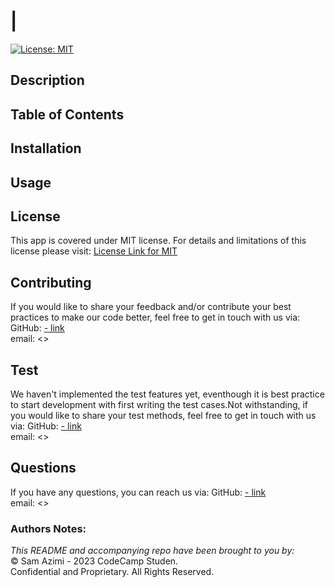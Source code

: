 #  | 
  [![License: MIT](https://img.shields.io/badge/License-MIT-lightblue.svg)](https://opensource.org/licenses/MIT)

## Description


## Table of Contents


## Installation


## Usage


## License
This app is covered under MIT license. For details and limitations of this license please visit:
[License Link for MIT](https://opensource.org/licenses/MIT)


## Contributing
If you would like to share your feedback and/or contribute your best practices to make our code better, feel free to get in touch with us via:
  GitHub: [ - link](https://github.com//)<br>
  email: <><br>

## Test


We haven't implemented the test features yet, eventhough it is best practice to start development with first writing the test cases.Not withstanding, if you would like to share your test methods, feel free to get in touch with us via:
  GitHub: [ - link](https://github.com//)<br>
  email: <><br>

## Questions
If you have any questions, you can reach us via:
  GitHub: [ - link](https://github.com//)<br>
  email: <><br>

### Authors Notes: 
  _This README and accompanying repo have been brought to you by:_<br>© Sam Azimi - 2023 CodeCamp Studen.<br>Confidential and Proprietary. All Rights Reserved.

